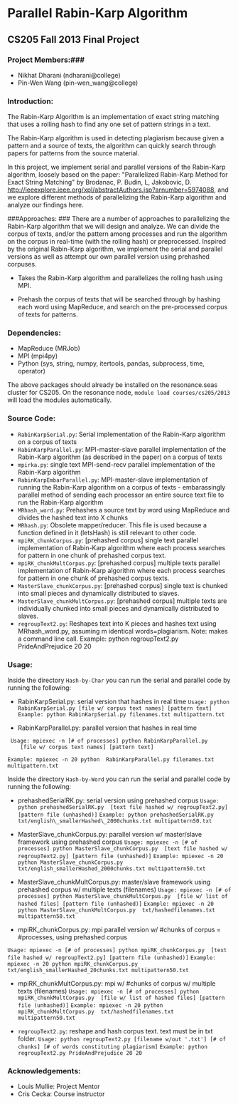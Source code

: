 Parallel Rabin-Karp Algorithm
=============================


## CS205 Fall 2013 Final Project

### Project Members:###
* Nikhat Dharani (ndharani@college)
* Pin-Wen Wang (pin-wen\_wang@college)

### Introduction: ###

The Rabin-Karp Algorithm is an implementation of exact string matching that uses a rolling hash to find any one set of pattern strings in a text.

The Rabin-Karp algorithm is used in detecting plagiarism because given a pattern and a source of texts, the algorithm can quickly search through papers for patterns from the source material.

In this project, we implement serial and parallel versions of the Rabin-Karp algorithm, loosely based on the paper: "Parallelized Rabin-Karp Method for Exact String Matching" by Brodanac, P. Budin, L, Jakobovic, D. <http://ieeexplore.ieee.org/xpl/abstractAuthors.jsp?arnumber=5974088>, and we explore different methods of parallelizing the Rabin-Karp algorithm and analyze our findings here.

###Approaches: ###
There are a number of approaches to parallelizing the Rabin-Karp algorithm that we will design and analyze. We can divide the corpus of texts, and/or the pattern among processes and run the algorithm on the corpus in real-time (with the rolling hash) or preprocessed. Inspired by the original Rabin-Karp algorithm, we implement the serial and parallel versions as well as attempt our own parallel version using prehashed corpuses.

* Takes the Rabin-Karp algorithm and parallelizes the rolling hash using MPI.

* Prehash the corpus of texts that will be searched through by hashing each word using MapReduce, and search on the pre-processed corpus of texts for patterns.


### Dependencies: ###

* MapReduce (MRJob)
* MPI (mpi4py)
* Python (sys, string, numpy, itertools, pandas, subprocess, time, operator)

The above packages should already be installed on the resonance.seas cluster for CS205. On the resonance node, `module load courses/cs205/2013` will load the modules automatically.

### Source Code: ###

* `RabinKarpSerial.py`: Serial implementation of the Rabin-Karp algorithm on a corpus of texts
* `RabinKarpParallel.py`: MPI-master-slave parallel implementation of the Rabin-Karp algorithm (as described in the paper) on a corpus of texts
* `mpirka.py`: single text MPI-send-recv parallel implementation of the Rabin-Karp algorithm
* `RabinKarpEmbarParallel.py`: MPI-master-slave implementation of running the Rabin-Karp algorithm on a corpus of texts - embarassingly parallel method of sending each processor an entire source text file to run the Rabin-Karp algorithm
* `MRhash_word.py`: Prehashes a source text by word using MapReduce and divides the hashed text into X chunks
* `MRhash.py`: Obsolete mapper/reducer. This file is used because a function defined in it (letsHash) is still relevant to other code.
* `mpiRK_chunkCorpus.py`: [prehashed corpus] single text parallel implementation of Rabin-Karp algorithm where each process searches for pattern in one chunk of prehashed corpus text.
* `mpiRK_chunkMultCorpus.py`: [prehashed corpus] multiple texts parallel implementation of Rabin-Karp algorithm where each process searches for pattern in one chunk of prehashed corpus texts.
* `MasterSlave_chunkCorpus.py`: [prehashed corpus] single text is chunked into small pieces and dynamically distributed to slaves.
* `MasterSlave_chunkMultCorpus.py`: [prehashed corpus] multiple texts are individually chunked into small pieces and dynamically distributed to slaves.
* `regroupText2.py`: Reshapes text into K pieces and hashes text using MRhash\_word.py, assuming m identical words=plagiarism. Note: makes a command line call. Example: python regroupText2.py PrideAndPrejudice 20 20

### Usage: ###
Inside the directory `Hash-by-Char` you can run the serial and parallel code by running the following:
* RabinKarpSerial.py: serial version that hashes in real time
`Usage: python RabinKarpSerial.py [file w/ corpus text names] [pattern text]`
`Example: python RabinKarpSerial.py filenames.txt multipattern.txt`

* RabinKarpParallel.py: parallel version that hashes in real time
```
 Usage: mpiexec -n [# of processes] python RabinKarpParallel.py 
	[file w/ corpus text names] [pattern text]
```
`Example: mpiexec -n 20 python 
	RabinKarpParallel.py filenames.txt multipattern.txt`


Inside the directory `Hash-by-Word` you can run the serial and parallel code by running the following:
* prehashedSerialRK.py: serial version using prehashed corpus
`Usage: python prehashedSerialRK.py 
	[text file hashed w/ regroupText2.py] [pattern file (unhashed)]`
`Example: python prehashedSerialRK.py 
	txt/english\_smallerHashed\_2000chunks.txt multipattern50.txt`

* MasterSlave\_chunkCorpus.py: parallel version w/ master/slave framework using prehashed corpus
`Usage: mpiexec -n [# of processes] python MasterSlave_chunkCorpus.py 
	[text file hashed w/ regroupText2.py] [pattern file (unhashed)]`
`Example: mpiexec -n 20 python MasterSlave_chunkCorpus.py 
	txt/english_smallerHashed_2000chunks.txt multipattern50.txt`

* MasterSlave\_chunkMultCorpus.py: master/slave framework using prehashed corpus w/ multiple texts (filenames)
`Usage: mpiexec -n [# of processes] python MasterSlave_chunkMultCorpus.py 
	[file w/ list of hashed files] [pattern file (unhashed)]`
`Example: mpiexec -n 20 python MasterSlave_chunkMultCorpus.py 
	txt/hashedfilenames.txt multipattern50.txt`

* mpiRK\_chunkCorpus.py: mpi parallel version w/ #chunks of corpus = #processes, using prehashed corpus

`Usage: mpiexec -n [# of processes] python mpiRK_chunkCorpus.py 
	[text file hashed w/ regroupText2.py] [pattern file (unhashed)]`
`Example: mpiexec -n 20 python mpiRK_chunkCorpus.py 
	txt/english_smallerHashed_20chunks.txt multipattern50.txt`

* mpiRK\_chunkMultCorpus.py: mpi w/ #chunks of corpus w/  multiple texts (filenames)
`Usage: mpiexec -n [# of processes] python mpiRK_chunkMultCorpus.py 
	[file w/ list of hashed files] [pattern file (unhashed)]`
`Example: mpiexec -n 20 python mpiRK_chunkMultCorpus.py 
	txt/hashedfilenames.txt multipattern50.txt`

* `regroupText2.py`: reshape and hash corpus text. text must be in txt folder.
`Usage: python regroupText2.py [filename w/out '.txt'] [# of chunks] [# of words constituting plagiarism]`
`Example: python regroupText2.py PrideAndPrejudice 20 20`

### Acknowledgements: ###
* Louis Mullie: Project Mentor
* Cris Cecka: Course instructor
